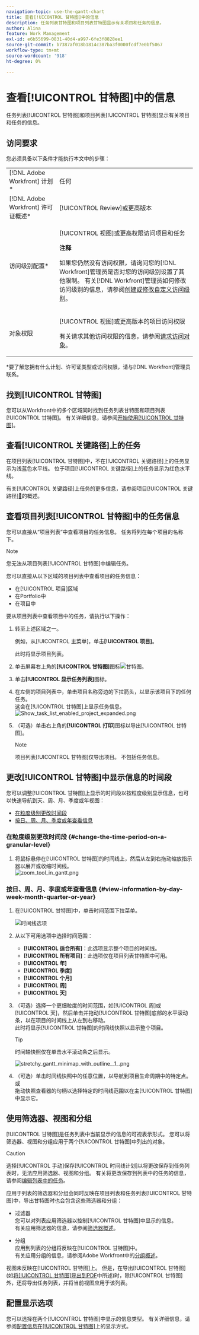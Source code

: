 ```yaml
---
navigation-topic: use-the-gantt-chart
title: 查看[!UICONTROL 甘特图]中的信息
description: 任务列表甘特图和项目列表甘特图显示有关项目和任务的信息。
author: Alina
feature: Work Management
exl-id: e6b55699-0831-40d4-a997-6fe3f8828ee1
source-git-commit: b7387af018b1814c387ba3f0000fcdf7e0bf5067
workflow-type: tm+mt
source-wordcount: '918'
ht-degree: 0%

---
```


# 查看[!UICONTROL 甘特图]中的信息

任务列表[!UICONTROL 甘特图]和项目列表[!UICONTROL 甘特图]显示有关项目和任务的信息。

## 访问要求

您必须具备以下条件才能执行本文中的步骤：

<table style="table-layout:auto"> 
 <col> 
 <col> 
 <tbody> 
  <tr> 
   <td role="rowheader">[!DNL Adobe Workfront] 计划*</td> 
   <td> <p>任何 </p> </td> 
  </tr> 
  <tr> 
   <td role="rowheader">[!DNL Adobe Workfront] 许可证概述*</td> 
   <td> <p>[!UICONTROL Review]或更高版本</p> </td> 
  </tr> 
  <tr> 
   <td role="rowheader">访问级别配置*</td> 
   <td> <p>[!UICONTROL 视图]或更高权限访问项目和任务</p> <p><b>注释</b>

如果您仍然没有访问权限，请询问您的[!DNL Workfront]管理员是否对您的访问级别设置了其他限制。 有关[!DNL Workfront]管理员如何修改访问级别的信息，请参阅<a href="../../../administration-and-setup/add-users/configure-and-grant-access/create-modify-access-levels.md" class="MCXref xref">创建或修改自定义访问级别</a>。</p> </td>
</tr> 
  <tr> 
   <td role="rowheader">对象权限</td> 
   <td> <p>[!UICONTROL 视图]或更高版本的项目访问权限</p> <p>有关请求其他访问权限的信息，请参阅<a href="../../../workfront-basics/grant-and-request-access-to-objects/request-access.md" class="MCXref xref">请求访问对象</a>。</p> </td> 
  </tr> 
 </tbody> 
</table>

&#42;要了解您拥有什么计划、许可证类型或访问权限，请与[!DNL Workfront]管理员联系。

## 找到[!UICONTROL 甘特图]

您可以从Workfront中的多个区域同时找到任务列表甘特图和项目列表[!UICONTROL 甘特图]。 有关详细信息，请参阅[开始使用[!UICONTROL 甘特图]](../../../manage-work/gantt-chart/use-the-gantt-chart/get-started-with-gantt.md)。

## 查看[!UICONTROL 关键路径]上的任务

在项目列表[!UICONTROL 甘特图]中，不在[!UICONTROL 关键路径]上的任务显示为浅蓝色水平线。 位于项目[!UICONTROL 关键路径]上的任务显示为红色水平线。

有关[!UICONTROL 关键路径]上任务的更多信息，请参阅项目[!UICONTROL 关键路径][&#128279;](../../../manage-work/tasks/manage-tasks/critical-path.md)的概述。

## 查看项目列表[!UICONTROL 甘特图]中的任务信息

您可以直接从“项目列表”中查看项目的任务信息。 任务将列在每个项目的名称下。

>[!NOTE]
>
>您无法从项目列表[!UICONTROL 甘特图]中编辑任务。

您可以直接从以下区域的项目列表中查看项目的任务信息：

* 在[!UICONTROL 项目]区域
* 在Portfolio中
* 在项目中

要从项目列表中查看项目中的任务，请执行以下操作：

1. 转至上述区域之一。

   例如，从[!UICONTROL 主菜单]，单击&#x200B;**[!UICONTROL 项目]**。

   此时将显示项目列表。

1. 单击屏幕右上角的&#x200B;**[!UICONTROL 甘特图]**&#x200B;图标![甘特图](assets/gantt-icon-nwe.png)。

   <!--
   <p data-mc-conditions="QuicksilverOrClassic.Draft mode">(NOTE: images conditioned for classic and nwe) <br></p>
   -->

1. 单击&#x200B;**[!UICONTROL 显示任务列表]**&#x200B;图标。

1. 在左侧的项目列表中，单击项目名称旁边的下拉箭头，以显示该项目下的任何任务。\
   这会在[!UICONTROL 甘特图]上显示任务信息。\
   ![Show_task_list_enabled_project_expanded.png](assets/show-task-list-enabled-project-expanded-350x78.png)

1. （可选）单击右上角的&#x200B;**[!UICONTROL 打印]**&#x200B;图标以导出[!UICONTROL 甘特图]。

   >[!NOTE]
   >
   >项目列表[!UICONTROL 甘特图]仅导出项目。 不包括任务信息。

## 更改[!UICONTROL 甘特图]中显示信息的时间段

您可以调整[!UICONTROL 甘特图]上显示的时间段以按粒度级别显示信息，也可以快速导航到天、周、月、季度或年视图：

* [在粒度级别更改时间段](#change-the-time-period-on-a-granular-level)
* [按日、周、月、季度或年查看信息](#view-information-by-day-week-month-quarter-or-year)

### 在粒度级别更改时间段 {#change-the-time-period-on-a-granular-level}

1. 将鼠标悬停在[!UICONTROL 甘特图]的时间线上，然后从左到右拖动缩放指示器以展开或收缩时间线。\
   ![zoom_tool_in_gantt.png](assets/zoom-tool-in-gantt-350x180.png)

### 按日、周、月、季度或年查看信息 {#view-information-by-day-week-month-quarter-or-year}

1. 在[!UICONTROL 甘特图]中，单击时间范围下拉菜单。

   ![时间线选项](assets/timeline-options.png)

1. 从以下可用选项中选择时间范围：

   * **[!UICONTROL 适合所有]**：此选项显示整个项目的时间线。
   * **[!UICONTROL 所有项目]**：此选项仅在项目列表甘特图中可用。
   * **[!UICONTROL 年]**
   * **[!UICONTROL 季度]**
   * **[!UICONTROL 个月]**
   * **[!UICONTROL 周]**
   * **[!UICONTROL 天]**

1. （可选）选择一个更细粒度的时间范围，如[!UICONTROL 周]或[!UICONTROL 天]，然后单击并拖动[!UICONTROL 甘特图]底部的水平滚动条，以在项目的时间线上从左到右移动。\
   此时将显示[!UICONTROL 甘特图]的时间线快照以显示整个项目。

   >[!TIP]
   >
   >时间轴快照仅在单击水平滚动条之后显示。

   ![stretchy_gantt_minimap_with_outline__1_.png](assets/stretchy-gantt-minimap-with-outline--1--350x140.png)

1. （可选）单击时间线快照中的任意位置，以导航到项目生命周期中的特定点。\
   或\
   拖动快照查看器的句柄以选择特定的时间线范围以在主[!UICONTROL 甘特图]中显示它。

## 使用筛选器、视图和分组

[!UICONTROL 甘特图]是任务列表中当前显示的信息的可视表示形式。 您可以将筛选器、视图和分组应用于两个[!UICONTROL 甘特图]中列出的对象。

>[!CAUTION]
>
>选择[!UICONTROL 手动]保存[!UICONTROL 时间线计划]以将更改保存到任务列表时，无法应用筛选器、视图和分组。 有关将更改保存到列表中的任务的信息，请参阅[编辑列表中的任务](../../../manage-work/tasks/manage-tasks/edit-tasks-in-a-list.md)。

应用于列表的筛选器和分组会同时反映在项目列表和任务列表[!UICONTROL 甘特图]中，导出甘特图时也会包含这些筛选器和分组：

* 过滤器\
   您可以对列表应用筛选器以控制[!UICONTROL 甘特图]中显示的信息。\
   有关应用筛选器的信息，请参阅[筛选器概述](../../../reports-and-dashboards/reports/reporting-elements/filters-overview.md)。

* 分组\
   应用到列表的分组将反映在[!UICONTROL 甘特图]中。\
   有关应用分组的信息，请参阅Adobe Workfront中的[分组概述](../../../reports-and-dashboards/reports/reporting-elements/groupings-overview.md)。

视图未反映在[!UICONTROL 甘特图]上。 但是，在导出[!UICONTROL 甘特图] (如[将[!UICONTROL 甘特图]导出到PDF](../../../manage-work/gantt-chart/use-the-gantt-chart/export-gantt-chart-to-pdf.md)中所述)时，除[!UICONTROL 甘特图]外，还将导出任务列表，并将当前视图应用于该列表。

## 配置显示选项

您可以选择在两个[!UICONTROL 甘特图]中显示的信息类型。 有关详细信息，请参阅[配置信息在[!UICONTROL 甘特图]](../../../manage-work/gantt-chart/use-the-gantt-chart/configure-info-on-gantt-chart.md)上的显示方式。
